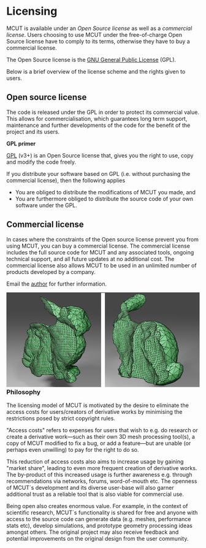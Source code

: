 # Licensing

MCUT is available under an _Open Source license_ as well as a _commercial license_. Users choosing to use MCUT under the free-of-charge Open Source license have to comply to its terms, otherwise they have to buy a commercial license.

The Open Source license is the [GNU General Public License](https://www.gnu.org/licenses/gpl-3.0.en.html) (GPL).

Below is a brief overview of the license scheme and the rights given to users.

## Open source license

The code is released under the GPL in order to protect its commercial value. This allows for commercialisation, which guarantees long term support, maintenance and further developments of the code for the benefit of the project and its users.

**GPL primer**

[GPL](https://www.gnu.org/licenses/gpl-3.0.en.html) (v3+) is an Open Source license that, gives you the right to use, copy and modify the code freely. 

If you distribute your software based on GPL (i.e. without purchasing the commercial license), then the following applies

* You are obliged to distribute the modifications of MCUT you made, and 
* You are furthermore obliged to distribute the source code of your own software under the GPL.

## Commercial license

In cases where the constraints of the Open source license prevent you from using MCUT, you can buy a commercial license. The commercial license includes the full source code for MCUT and any associated tools, ongoing technical support, and all future updates at no additional cost. The commercial license also allows MCUT to be used in an unlimited number of products developed by a company. 

Email the [author](floyd.m.chitalu@gmail.com) for further information.

<div class="container">
    <div style="float:left;width:49%">
	   <img src="../media/mcut_bunny0.jpg" alt="bunny1" />
    </div>
    <div style="float:right;width:49%">
	    <img src="../media/mcut_bunny1.jpg" alt="bunny11" /> 
    </div>
</div>

--- 

### Philosophy

The licensing model of MCUT is motivated by the desire to eliminate the access costs for users/creators of derivative works by minimising the restrictions posed by strict copyright rules. 

"Access costs" refers to expenses for users that wish to e.g. do research or create a derivative work—such as their own 3D mesh processing tool(s), a copy of MCUT modified to fix a bug, or add a feature—but are unable (or perhaps even unwilling) to pay for the right to do so.

This reduction of access costs also aims to increase usage by gaining "market share", leading to even more frequent creation of derivative works. The by-product of this increased usage is further awareness e.g. through recommendations via networks, forums, word-of-mouth etc. The openness of MCUT´s development and its diverse user-base will also garner additional trust as a reliable tool that is also viable for commercial use.

Being open also creates enormous value. For example, in the context of scientific research, MCUT´s functionality is shared for free and anyone with access to the source code can generate data (e.g. meshes, performance stats etc), develop simulations, and prototype geometry processing ideas amongst others. The original project may also receive feedback and potential improvements on the original design from the user community.

